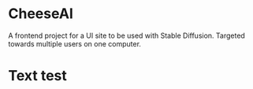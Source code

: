 # CheeseAI
A frontend project for a UI site to be used with Stable Diffusion. Targeted towards multiple users on one computer.
# Text test
